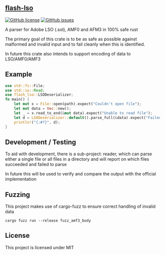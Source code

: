 ## [flash-lso](https://crates.io/crates/flash-lso)

[![GitHub license](https://img.shields.io/github/license/CUB3D/rust-sol)](https://github.com/CUB3D/rust-flash-lso/blob/master/LICENSE)
[![GitHub issues](https://img.shields.io/github/issues/CUB3D/rust-sol)](https://github.com/CUB3D/rust-flash-lso/issues)

A parser for Adobe LSO (.sol), AMF0 and AFM3 in 100% safe rust

The primary goal of this crate is to be as safe as possible against malformed and invalid input and to fail cleanly when this is identified.

In future this crate also intends to support encoding of data to LSO/AMF0/AMF3


## Example
```rust
use std::fs::File;
use std::io::Read;
use flash_lso::LSODeserializer;
fn main() {
    let mut x = File::open(path).expect("Couldn't open file");
    let mut data = Vec::new();
    let _ = x.read_to_end(&mut data).expect("Unable to read file");
    let d = LSODeserializer::default().parse_full(&data).expect("Failed to parse lso file");
    println!("{:#?}", d);
}
``` 

## Development / Testing
To aid with development, there is a sub-project: reader, which can parse either a single file or all files in a directory and will report on which files succeeded and failed to parse

In future this will be used to verify and compare the output with the official implementation

## Fuzzing
This project makes use of cargo-fuzz to ensure correct handling of invalid data
```
cargo fuzz run --release fuzz_amf3_body
```

## License
This project is licensed under MIT
